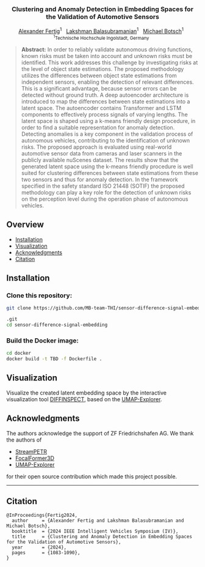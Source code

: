 <p align="center">
  
  <h3 align="center"><strong>Clustering and Anomaly Detection in Embedding Spaces for the Validation of Automotive Sensors</strong></h3>

  <p align="center">
      <a href="https://www.linkedin.com/in/alexanderfertig/" target='_blank'>Alexander Fertig</a><sup>1</sup>&nbsp;&nbsp;
      <a href="https://www.linkedin.com/in/lakshman-balasubramanian-50548477/" target='_blank'>Lakshman Balasubramanian</a><sup>1</sup>&nbsp;&nbsp;
      <a href="https://www.thi.de/personen/prof-dr-ing-michael-botsch/" target='_blank'>Michael Botsch</a><sup>1</sup>&nbsp;&nbsp;
    <br>
    <small><sup>1</sup>Technische Hochschule Ingolstadt, Germany&nbsp;&nbsp;</small>
  </p>
</p>


> **Abstract:** In order to reliably validate autonomous driving functions, known risks must be taken into account and unknown risks must be identified. This work addresses this challenge by investigating risks at the level of object state estimations. The proposed methodology utilizes the differences between object state estimations from independent sensors, enabling the detection of relevant differences. This is a significant advantage, because sensor errors can be detected without ground truth. A deep autoencoder architecture is introduced to map the differences between state estimations into a latent space. The autoencoder contains Transformer and LSTM components to effectively process signals of varying lengths. The latent space is shaped using a k-means friendly design procedure, in order to find a suitable representation for anomaly detection. Detecting anomalies is a key component in the validation process of autonomous vehicles, contributing to the identification of unknown risks. The proposed approach is evaluated using real-world automotive sensor data from cameras and laser scanners in the publicly available nuScenes dataset. The results show that the generated latent space using the k-means friendly procedure is well suited for clustering differences between state estimations from these two sensors and thus for anomaly detection. In the framework specified in the safety standard ISO 21448 (SOTIF) the proposed methodology can play a key role for the detection of unknown risks on the perception level during the operation phase of autonomous vehicles.


<!-- omit in toc -->
## Overview
- [Installation](#installation)
- [Visualization](#visualization)
- [Acknowledgments](#acknowledgments)
- [Citation](#citation)



## Installation

### Clone this repository:

```bash
git clone https://github.com/MB-team-THI/sensor-difference-signal-embedding

.git
cd sensor-difference-signal-embedding


```

### Build the Docker image:

```bash
cd docker
docker build -t TBD -f Dockerfile .
```



## Visualization

Visualize the created latent embedding space by the interactive visualization tool [DIFFINSPECT](https://MB-Team-THI.github.io/DIFFINSPECT/), based on the [UMAP-Explorer](https://github.com/GrantCuster/umap-explorer/).

## Acknowledgments
The authors acknowledge the support of ZF Friedrichshafen AG.
We thank the authors of

- [StreamPETR](https://github.com/exiawsh/StreamPETR)
- [FocalFormer3D](https://github.com/NVlabs/FocalFormer3D)
- [UMAP-Explorer](https://github.com/GrantCuster/umap-explorer/)
  
for their open source contribution which made this project possible.

---



## Citation
```
@InProceedings{Fertig2024,
  author     = {Alexander Fertig and Lakshman Balasubramanian and Michael Botsch},
  booktitle  = {2024 IEEE Intelligent Vehicles Symposium (IV)},
  title      = {Clustering and Anomaly Detection in Embedding Spaces for the Validation of Automotive Sensors},
  year       = {2024},
  pages      = {1083-1090},
}
```
